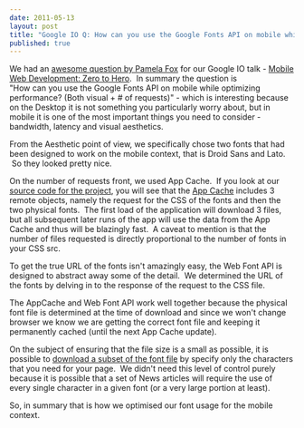 ```yaml
---
date: 2011-05-13
layout: post
title: "Google IO Q: How can you use the Google Fonts API on mobile while optimizing performance?"
published: true
---
```

We had an <a href="http://goo.gl/mod/omjx">awesome question by Pamela Fox</a> for our Google IO talk - <a href="http://io2011-zerotohero.appspot.com/index.html#1">Mobile Web Development: Zero to Hero</a>.  In summary the question is <br /> &quot;How can you use the Google Fonts API on mobile while optimizing performance? (Both visual + # of requests)&quot; - which is interesting because on the Desktop it is not something you particularly worry about, but in mobile it is one of the most important things you need to consider - bandwidth, latency and visual aesthetics.<p /><div>From the Aesthetic point of view, we specifically chose two fonts that had been designed to work on the mobile context, that is Droid Sans and Lato.  So they looked pretty nice.</div><p /><div>On the number of requests front, we used App Cache.  If you look at our <a href="https://github.com/PaulKinlan/ioreader">source code for the project</a>, you will see that the <a href="https://github.com/PaulKinlan/ioreader/raw/master/server/templates/app.cache">App Cache</a> includes 3 remote objects, namely the request for the CSS of the fonts and then the two physical fonts.  The first load of the application will download 3 files, but all subsequent later runs of the app will use the data from the App Cache and thus will be blazingly fast.  A caveat to mention is that the number of files requested is directly proportional to the number of fonts in your CSS src.</div> <p /><div>To get the true URL of the fonts isn&#39;t amazingly easy, the Web Font API is designed to abstract away some of the detail.  We determined the URL of the fonts by delving in to the response of the request to the CSS file.</div> <p /><div>The AppCache and Web Font API work well together because the physical font file is determined at the time of download and since we won&#39;t change browser we know we are getting the correct font file and keeping it permanently cached (until the next App Cache update).</div> <p /><div>On the subject of ensuring that the file size is a small as possible, it is possible to <a href="http://code.google.com/apis/webfonts/docs/getting_started.html#Optimizing_Requests">download a subset of the font file</a> by specify only the characters that you need for your page.  We didn&#39;t need this level of control purely because it is possible that a set of News articles will require the use of every single character in a given font (or a very large portion at least).</div> <p /><div>So, in summary that is how we optimised our font usage for the mobile context.</div>

